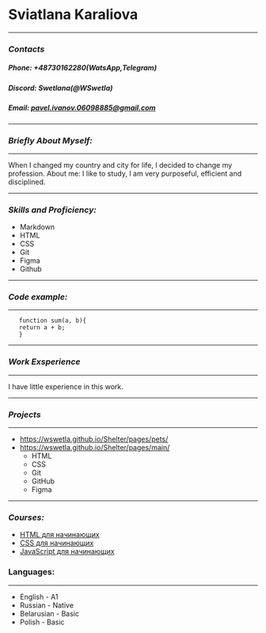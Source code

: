 # __Sviatlana Karaliova__
*****
### _Contacts_
##### Phone: +48730162280(WatsApp,Telegram)
##### Discord: Swetlana(@WSwetla)
##### Email: pavel.ivanov.06098885@gmail.com
*****
### _Briefly About Myself:_
----------
When I changed my country and city for life, I decided to change my profession.
About me: I like to study, I am very purposeful, efficient and disciplined.
*****
### _Skills and Proficiency:_
+ Markdown
+ HTML
+ CSS
+ Git
+ Figma
+ Github
*****	
### _Code example:_
*****
```
   function sum(a, b){
   return a + b;
   }
```
*****
### _Work Exsperience_
*****
I have little experience in this work.
*****
### _Projects_
*****
+ https://wswetla.github.io/Shelter/pages/pets/
+ https://wswetla.github.io/Shelter/pages/main/
    + HTML
    + CSS
    + Git
    + GitHub
    + Figma
*****
### _Courses:_
+ [ HTML для начинающих ](https://ru.code-basics.com/languages/html)
+ [ CSS для начинающих ](https://ru.code-basics.com/languages/css)
+ [ JavaScript для начинающих ](https://ru.code-basics.com/languages/javascript)
### Languages:
*****
+ English - A1
+ Russian - Native
+ Belarusian - Basic
+ Polish - Basic


